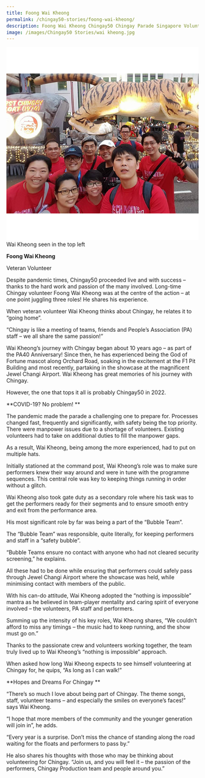 ```yaml
---
title: Foong Wai Kheong
permalink: /chingay50-stories/foong-wai-kheong/
description: Foong Wai Kheong Chingay50 Chingay Parade Singapore Volunteer
image: /images/Chingay50 Stories/wai kheong.jpg
---
```

![Foong Wai Kheong](/images/Chingay50%20Stories/wai%20kheong.jpg)
Wai Kheong seen in the top left

**Foong Wai Kheong**

Veteran Volunteer

Despite pandemic times, Chingay50 proceeded live and with success – thanks to the hard work and passion of the many involved. Long-time Chingay volunteer Foong Wai Kheong was at the centre of the action – at one point juggling three roles! He shares his experience.  

When veteran volunteer Wai Kheong thinks about Chingay, he relates it to “going home”.  
  
“Chingay is like a meeting of teams, friends and People’s Association (PA) staff – we all share the same passion!” 

Wai Kheong’s journey with Chingay began about 10 years ago – as part of the PA40 Anniversary! Since then, he has experienced being the God of Fortune mascot along Orchard Road, soaking in the excitement at the F1 Pit Building and most recently, partaking in the showcase at the magnificent Jewel Changi Airport. Wai Kheong has great memories of his journey with Chingay.   
  
However, the one that tops it all is probably Chingay50 in 2022.

**COVID-19? No problem! **

The pandemic made the parade a challenging one to prepare for. Processes changed fast, frequently and significantly, with safety being the top priority. There were manpower issues due to a shortage of volunteers. Existing volunteers had to take on additional duties to fill the manpower gaps. 

As a result, Wai Kheong, being among the more experienced, had to put on multiple hats. 

Initially stationed at the command post, Wai Kheong’s role was to make sure performers knew their way around and were in tune with the programme sequences. This central role was key to keeping things running in order without a glitch.

Wai Kheong also took gate duty as a secondary role where his task was to get the performers ready for their segments and to ensure smooth entry and exit from the performance area. 

His most significant role by far was being a part of the “Bubble Team”.  

The “Bubble Team” was responsible, quite literally, for keeping performers and staff in a “safety bubble”.

“Bubble Teams ensure no contact with anyone who had not cleared security screening,” he explains.  
  
All these had to be done while ensuring that performers could safely pass through Jewel Changi Airport where the showcase was held, while minimising contact with members of the public.  
  
With his can-do attitude, Wai Kheong adopted the “nothing is impossible” mantra as he believed in team-player mentality and caring spirit of everyone involved – the volunteers, PA staff and performers.  
  
Summing up the intensity of his key roles, Wai Kheong shares, “We couldn’t afford to miss any timings – the music had to keep running, and the show must go on.”  
  
Thanks to the passionate crew and volunteers working together, the team truly lived up to Wai Kheong’s “nothing is impossible” approach. 

When asked how long Wai Kheong expects to see himself volunteering at Chingay for, he quips, “As long as I can walk!”  
  
**Hopes and Dreams For Chingay **

“There’s so much I love about being part of Chingay. The theme songs, staff, volunteer teams – and especially the smiles on everyone’s faces!” says Wai Kheong. 

“I hope that more members of the community and the younger generation will join in”, he adds. 

“Every year is a surprise. Don’t miss the chance of standing along the road waiting for the floats and performers to pass by.”

He also shares his thoughts with those who may be thinking about volunteering for Chingay. “Join us, and you will feel it – the passion of the performers, Chingay Production team and people around you.”